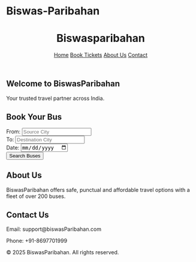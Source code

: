 # Biswas-Paribahan
<!DOCTYPE html>
<html lang="en">
<head>
  <meta charset="UTF-8" />
  <meta name="viewport" content="width=device-width, initial-scale=1.0"/>
  <title>BiswasParibahan Bus Services</title>
  <link rel="stylesheet" href="style.css"/>
</head>
<body>
  <header>
    <h1>Biswasparibahan</h1>
    <nav>
      <a href="#home">Home</a>
      <a href="#search">Book Tickets</a>
      <a href="#about">About Us</a>
      <a href="#contact">Contact</a>
    </nav>
  </header>

  <section id="home">
    <h2>Welcome to BiswasParibahan</h2>
    <p>Your trusted travel partner across India.</p>
  </section>

  <section id="search">
    <h2>Book Your Bus</h2>
    <form>
      <label>From: <input type="text" placeholder="Source City" required></label><br>
      <label>To: <input type="text" placeholder="Destination City" required></label><br>
      <label>Date: <input type="date" required></label><br>
      <button type="submit">Search Buses</button>
    </form>
  </section>

  <section id="about">
    <h2>About Us</h2>
    <p>BiswasParibahan offers safe, punctual and affordable travel options with a fleet of over 200 buses.</p>
  </section>

  <section id="contact">
    <h2>Contact Us</h2>
    <p>Email: support@biswasParibahan.com</p>
    <p>Phone: +91-8697701999</p>
  </section>

  <footer>
    <p>© 2025 BiswasParibahan. All rights reserved.</p>
  </footer>
</body>
</html>
